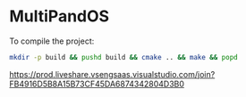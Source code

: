 # MultiPandOS

To compile the project:
```bash
mkdir -p build && pushd build && cmake .. && make && popd
```

https://prod.liveshare.vsengsaas.visualstudio.com/join?FB4916D5B8A15B73CF45DA6874342804D3B0
